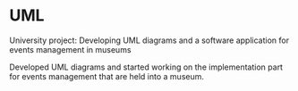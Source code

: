 # UML
University project: Developing UML diagrams and a software application for events management in museums

Developed UML diagrams and started working on the implementation part for events management that are held into a museum.
